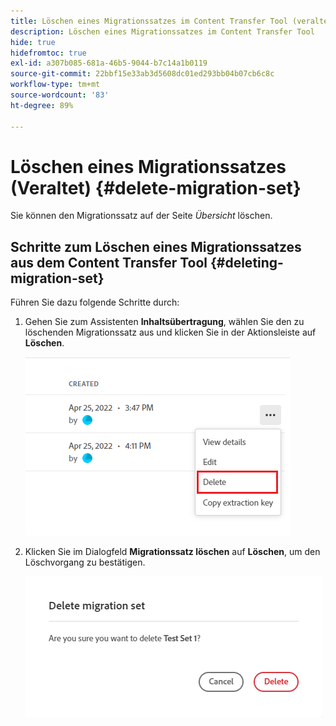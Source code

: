```yaml
---
title: Löschen eines Migrationssatzes im Content Transfer Tool (veraltet)
description: Löschen eines Migrationssatzes im Content Transfer Tool
hide: true
hidefromtoc: true
exl-id: a307b085-681a-46b5-9044-b7c14a1b0119
source-git-commit: 22bbf15e33ab3d5608dc01ed293bb04b07cb6c8c
workflow-type: tm+mt
source-wordcount: '83'
ht-degree: 89%

---
```


# Löschen eines Migrationssatzes (Veraltet) {#delete-migration-set}

Sie können den Migrationssatz auf der Seite *Übersicht* löschen.

## Schritte zum Löschen eines Migrationssatzes aus dem Content Transfer Tool {#deleting-migration-set}

Führen Sie dazu folgende Schritte durch:

1. Gehen Sie zum Assistenten **Inhaltsübertragung**, wählen Sie den zu löschenden Migrationssatz aus und klicken Sie in der Aktionsleiste auf **Löschen**.

   ![image](/help/journey-migration/content-transfer-tool/assets-ctt/migration-delete1.png)

1. Klicken Sie im Dialogfeld **Migrationssatz löschen** auf **Löschen**, um den Löschvorgang zu bestätigen.

   ![image](/help/journey-migration/content-transfer-tool/assets-ctt/migration-delete2.png)
